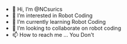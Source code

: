 - 👋 Hi, I’m @NCsurics
- 👀 I’m interested in Robot Coding
- 🌱 I’m currently learning Robot Coding
- 💞️ I’m looking to collaborate on robot coding
- 📫 How to reach me ... You Don't

<!---
NCsurics/NCsurics is a ✨ special ✨ repository because its `README.md` (this file) appears on your GitHub profile.
You can click the Preview link to take a look at your changes.
--->
